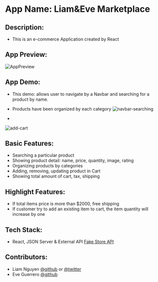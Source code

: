 # App Name: Liam&Eve Marketplace

## Description: 
- This is an e-commerce Application created by React

## App Preview:
![AppPreview](https://user-images.githubusercontent.com/63218884/151458004-84f3428b-0775-4cd6-b613-3d0f8f4be3db.png)

## App Demo:
- This demo: allows user to navigate by a Navbar and searching for a product by name.
- Products have been organized by each category
![navbar-searching](https://user-images.githubusercontent.com/63218884/151459042-27068fae-f5bb-45ce-be8f-07f3a9db1136.gif)

-
![add-cart](https://user-images.githubusercontent.com/63218884/151459349-f685ee0c-bd74-4caa-b866-7717a1a8197e.gif)




## Basic Features:
- Searching a particular product
- Showing product detail: name, price, quantity, image, rating
- Organizing products by categories
- Adding, removing, updating product in Cart
- Showing total amount of cart, tax, shipping

## Highlight Features:
- If total items price is more than $2000, free shipping
- If customer try to add an existing item to cart, the item quantity will increase by one

## Tech Stack:
- React, JSON Server & External API [Fake Store API](https://fakestoreapi.com/) 

## Contributors:
- Liam Nguyen [@github](https://github.com/Huulamnguyen) or [@twitter](https://twitter.com/liamdev5)
- Eve Guerrero [@github](https://github.com/eveguerrero)
